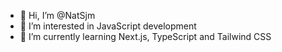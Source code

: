 - 👋 Hi, I’m @NatSjm
- 👀 I’m interested in JavaScript development
- 🌱 I’m currently learning Next.js, TypeScript and Tailwind CSS

